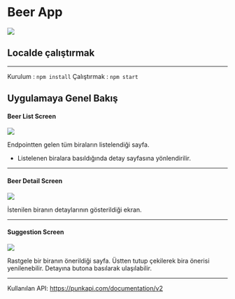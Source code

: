 # Beer App

![](https://raw.githubusercontent.com/bilalkocak/BeerApp/master/ScreenShots/Screenshot_1581324048.png?token=AFQJ37DTI7UVACX7OLMFQK26JJPUY)


## Localde çalıştırmak

------------

Kurulum : `npm install`
Çalıştırmak  : `npm start`



## Uygulamaya Genel Bakış

#### Beer List Screen

![](https://raw.githubusercontent.com/bilalkocak/BeerApp/master/ScreenShots/Screenshot_1581322287.png?token=AFQJ37DFRREBFABZN4T2TIS6JJRBE)

Endpointten gelen tüm biraların listelendiği sayfa.

- Listelenen biralara basıldığında detay sayfasına yönlendirilir.


------------
#### Beer Detail Screen

![](https://raw.githubusercontent.com/bilalkocak/BeerApp/master/ScreenShots/Screenshot_1581328140.png?token=AFQJ37HKG6JTGCQWK426UGS6JJQ6G)


İstenilen biranın detaylarının gösterildiği ekran.



------------


#### Suggestion Screen

![](https://raw.githubusercontent.com/bilalkocak/BeerApp/master/ScreenShots/Screenshot_1581322313.png?token=AFQJ37G356WNDN4XEECTI2S6JJQ6A)

Rastgele bir biranın önerildiği sayfa. Üstten tutup çekilerek bira önerisi yenilenebilir. Detayına butona basılarak ulaşılabilir.



------------

Kullanılan API: https://punkapi.com/documentation/v2


